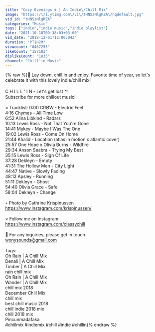 ```yaml
---
title: "Cozy Evenings ❄️ | An Indie\/Chill Mix"
image: "https:\/\/i.ytimg.com\/vi\/tHNSzNlgRZA\/hqdefault.jpg"
vid_id: "tHNSzNlgRZA"
categories: "Music"
tags: ["indie","indie music","indie playlist"]
date: "2021-10-18T09:38:03+03:00"
vid_date: "2018-12-01T12:00:04Z"
duration: "PT1H2M"
viewcount: "8467255"
likeCount: "157183"
dislikeCount: "1835"
channel: "Chill'in Music"
---
```

{% raw %}🌟 Lay down, chill'in and enjoy. Favorite time of year, so let's celebrate it with this lovely indie/chill mix!<br /><br />C H I L L ' I N - Let's get lost ᄿ<br />Subscribe for more chillout music!<br /><br />× Tracklist: 0:00 CRØW - Electric Feel<br />4:16 Chymes - All Time Low<br />6:52 Alina Libkind - Radars<br />10:13 Lewis Ross - Not That You're Gone<br />14:41 Mykey - Maybe I Was The One<br />19:02 Lewis Ross - Come On Home<br />21:44 Khalid - Location (atlas in motion x atlantic cover)<br />25:57 One Hope x Olivia Burns - Wildfire<br />29:34 Anson Seabra - Trying My Best <br />35:15 Lewis Ross - Sign Of Life<br />37:28 Dekleyn - Empty<br />41:31 The Hollow Men - City Light<br />44:47 Native - Slowly Fading<br />48:12 Apsley - Running<br />51:11 Dekleyn - Ghost<br />54:40 Olivia Grace - Safe<br />58:04 Dekleyn - Change<br /><br />◦ Photo by Cathrine Krispinussen<br /><a rel="nofollow" target="blank" href="https://www.instagram.com/krispinussen/">https://www.instagram.com/krispinussen/</a><br /><br />× Follow me on Instagram:<br /><a rel="nofollow" target="blank" href="https://www.instagram.com/classychill">https://www.instagram.com/classychill</a><br /><br />📧 For any inquiries, please get in touch.<br />wonysounds@gmail.com<br /><br />Tags:<br />Oh Rain | A Chill Mix<br />Denali | A Chill Mix<br />Timber | A Chill Mix<br />rain chill mix<br />Oh Rain | A Chill Mix<br />Wander | A Chill Mix<br />chill mix 2018<br />December Chill Mix<br />chill mix<br />best chill music 2018<br />chill indie 2018 mix<br />chill 2018 mix<br />Pincunmadafaka<br />#chillmix #indiemix #chill #indie #chillin{% endraw %}

